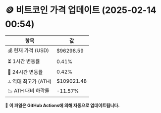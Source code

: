 # 🪙 비트코인 가격 업데이트 (2025-02-14 00:54)

| 항목                | 값 |
|--------------------|----------------|
| 💰 현재 가격 (USD) | $96298.59 |
| ⏳ 1시간 변동률    | 0.41% |
| 📆 24시간 변동률   | 0.42% |
| 🔝 역대 최고가 (ATH) | $109021.48 |
| 📉 ATH 대비 하락률 | -11.57% |

🔄 **이 파일은 GitHub Actions에 의해 자동으로 업데이트됩니다.**
